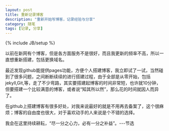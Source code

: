 ```yaml
---
layout: post
title: 重新记录博客
description: "重新开始写博客，记录经验与分享"
category: 随笔
tags: [记录, 分享]
---
```

{% include JB/setup %}

以前在新网有个博客，但是各方面服务不是很好，而且我更新的频率不高，所以一直想重新搭建，包括更换域名。

最近发现github能提供pages功能，方便个人搭建博客，我立即试了一试，当然碰到了很多问题，之间断断续续的进行搭建过程，由于全部是从零开始，包括jekyll,Git,等，走了不少弯路，其实要搭建起博客的时间非常短，也许就10分钟，但要搭建一个比较满意的博客，或者说“知其所以然”，那么花的时间就因人而异了。

在github上搭建博客有很多好处，对我来说最好的就是不用再去备案了，这个很麻烦；博客的自由度也很大，对于喜欢动手的人来说是个不错的选择。

我会在这里持续耕耘，“尽一分之心力，必有一分之补益”。---节选
